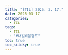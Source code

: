 ```yaml
---
title: "[TIL] 2025. 3. 17."
date: 2025-03-17
categories:
  - TIL
tags:
  - TIL
  - "#내일배움캠프"
toc: true
toc_sticky: true
---
```

